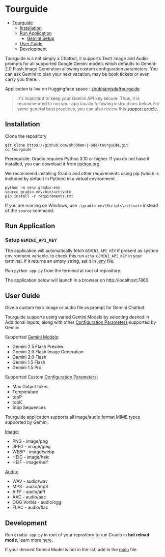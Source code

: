 # Tourguide

<!--TOC-->
* [Tourguide](#tourguide)
  * [Installation](#installation)
  * [Run Application](#run-application)
    * [Gemini Setup](#setup-gemini_api_key-)
  * [User Guide](#user-guide)
  * [Development](#development)
<!--TOC-->

Tourguide is a not simply a Chatbot, it supports Text/ Image and Audio prompts for all supported Google Gemini models which defaults to Gemini-2.0 Flash Image Generation allowing custom configuration parameters.
You can ask Gemini to plan your next vacation, may be book tickets or even carry you there...

Application is live on Huggingface space : [shubhamjsde/tourguide](https://huggingface.co/spaces/shubhamjsde/tourguide)

> It's important to keep your Gemini API key secure. Thus, it is recommended to run your app locally following instructions below.
> For some general best practices, you can also review this [support article.](https://support.google.com/googleapi/answer/6310037)

## Installation

Clone the repository

```
git clone https://github.com/shubham-j-sde/tourguide.git
cd tourguide
```

Prerequisite: Gradio requires Python 3.10 or higher. If you do not have it installed, you can download it from [python.org](https://www.python.org/).

We recommend installing Gradio and other requirements using pip (which is included by default in Python) in a virtual environment.

```commandline
python -m venv gradio-env
source gradio-env/bin/activate
pip install -r requirements.txt
```
If you are running on Windows, use `.\gradio-env\Scripts\activate` instead of the `source` command.

## Run Application

### Setup `GEMINI_API_KEY` 
The application will automatically fetch `GEMINI_API_KEY` if present as system environment variable. to check this run `echo GEMINI_API_KEY` in your terminal.
if it returns an empty string, set it in [.env](./.env) file.


Run `python app.py` from the terminal at root of repository.

The application below will launch in a browser on http://localhost:7860.

## User Guide

Give a custom text/ image or audio file as prompt for Gemini Chatbot.

Tourguide supports using varied Gemini Models by selecting desired in Additional Inputs, along with other [Configuration Parameters](https://ai.google.dev/gemini-api/docs/text-generation#configuration-parameters) supported by Gemini

Supported [Gemini Models](https://ai.google.dev/gemini-api/docs/models):
- Gemini 2.5 Flash Preview
- Gemini 2.0 Flash Image Generation
- Gemini 2.0 Flash
- Gemini 1.5 Flash
- Gemini 1.5 Pro


Supported Custom [Configuration Parameters](https://ai.google.dev/gemini-api/docs/text-generation#configuration-parameters):
- Max Output tokes
- Temperature
- topP
- topK
- Stop Sequences

Tourguide application supports all image/audio format MIME types supported by Gemini:

[Image:](https://ai.google.dev/gemini-api/docs/image-understanding#supported-formats)

- PNG - image/png
- JPEG - image/jpeg
- WEBP - image/webp
- HEIC - image/heic
- HEIF - image/heif

[Audio:](https://ai.google.dev/gemini-api/docs/audio#supported-formats)

- WAV - audio/wav
- MP3 - audio/mp3
- AIFF - audio/aiff
- AAC - audio/aac
- OGG Vorbis - audio/ogg
- FLAC - audio/flac

## Development

Run `gradio app.py` in root of your repository to run Gradio in <b>hot reload mode</b>, learn more [here](https://www.gradio.app/guides/developing-faster-with-reload-mode).

If your desired Gemini Model is not in the list, add in the [main](./app.py) file.